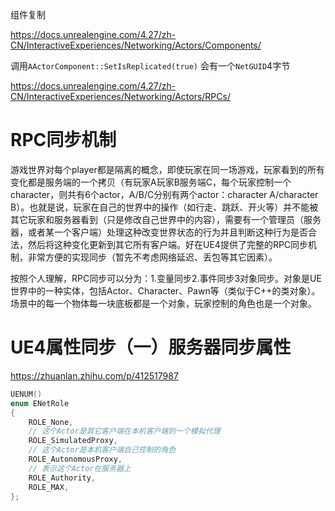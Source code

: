 组件复制

https://docs.unrealengine.com/4.27/zh-CN/InteractiveExperiences/Networking/Actors/Components/

调用`AActorComponent::SetIsReplicated(true)`
会有一个`NetGUID`4字节

https://docs.unrealengine.com/4.27/zh-CN/InteractiveExperiences/Networking/Actors/RPCs/

# RPC同步机制
游戏世界对每个player都是隔离的概念，即使玩家在同一场游戏，玩家看到的所有变化都是服务端的一个拷贝（有玩家A玩家B服务端C，每个玩家控制一个character，则共有6个actor，A/B/C分别有两个actor：character A/character B）。也就是说，玩家在自己的世界中的操作（如行走、跳跃、开火等）并不能被其它玩家和服务器看到（只是修改自己世界中的内容），需要有一个管理员（服务器，或者某一个客户端）处理这种改变世界状态的行为并且判断这种行为是否合法，然后将这种变化更新到其它所有客户端。好在UE4提供了完整的RPC同步机制，非常方便的实现同步（暂先不考虑网络延迟、丢包等其它因素）。

按照个人理解，RPC同步可以分为：1.变量同步2.事件同步3对象同步。对象是UE世界中的一种实体，包括Actor、Character、Pawn等（类似于C++的类对象）。场景中的每一个物体每一块底板都是一个对象，玩家控制的角色也是一个对象。

# UE4属性同步（一）服务器同步属性

https://zhuanlan.zhihu.com/p/412517987

```C++
UENUM()
enum ENetRole
{
    ROLE_None,
    // 这个Actor是其它客户端在本机客户端的一个模拟代理
    ROLE_SimulatedProxy,
    // 这个Actor是本机客户端自己控制的角色
    ROLE_AutonomousProxy,
    // 表示这个Actor在服务器上
    ROLE_Authority,
    ROLE_MAX,
};
```